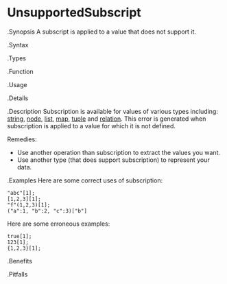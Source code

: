 # UnsupportedSubscript

.Synopsis
A subscript is applied to a value that does not support it.

.Syntax

.Types

.Function
       
.Usage

.Details

.Description
Subscription is available for values of various types including: 
[string]((Rascal:String-Subscription)), 
[node]((Rascal:Node-Subscription)),
[list]((Rascal:List-Subscription)), 
[map]((Rascal:Map-Subscription)), 
[tuple]((Rascal:Tuple-Subscription)) and 
[relation]((Rascal:Relation-Subscription)).
This error is generated when subscription is applied to a value for which it is not defined.

Remedies:

*  Use another operation than subscription to extract the values you want.
*  Use another type (that does support subscription) to represent your data.

.Examples
Here are some correct uses of subscription:
```rascal-shell
"abc"[1];
[1,2,3][1];
"f"(1,2,3)[1];
("a":1, "b":2, "c":3)["b"]
```
Here are some erroneous examples:
```rascal-shell,error
true[1];
123[1];
{1,2,3}[1];
```

.Benefits

.Pitfalls

